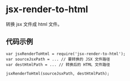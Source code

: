 # jsx-render-to-html
转换 jsx 文件成 html 文件。

## 代码示例
```
var jsxRenderToHtml = require('jsx-render-to-html');
var sourceJsxPath = ... // 要转换的 JSX 文件路径
var destHtmlPath = ... // 转换后的 HTML 文件路径

jsxRenderToHtml(sourceJsxPath, destHtmlPath);
```
